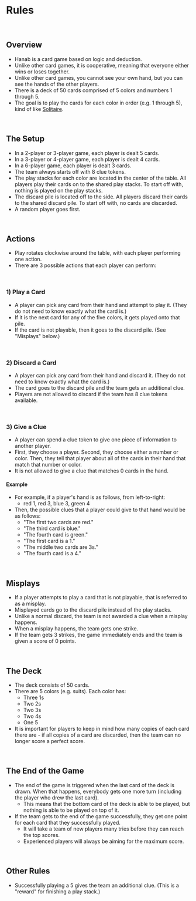# Rules

<br />

## Overview

* Hanab is a card game based on logic and deduction.
* Unlike other card games, it is cooperative, meaning that everyone either wins or loses together.
* Unlike other card games, you cannot see your own hand, but you can see the hands of the other players.
* There is a deck of 50 cards comprised of 5 colors and numbers 1 through 5.
* The goal is to play the cards for each color in order (e.g. 1 through 5), kind of like [Solitaire](https://en.wikipedia.org/wiki/Klondike_(solitaire)).

<br />

## The Setup

* In a 2-player or 3-player game, each player is dealt 5 cards.
* In a 3-player or 4-player game, each player is dealt 4 cards.
* In a 6-player game, each player is dealt 3 cards.
* The team always starts off with 8 clue tokens.
* The play stacks for each color are located in the center of the table. All players play their cards on to the shared play stacks. To start off with, nothing is played on the play stacks.
* The discard pile is located off to the side. All players discard their cards to the shared discard pile. To start off with, no cards are discarded.
* A random player goes first.

<br />

## Actions

* Play rotates clockwise around the table, with each player performing one action.
* There are 3 possible actions that each player can perform:

<br />

### 1) Play a Card

* A player can pick any card from their hand and attempt to play it. (They do not need to know exactly what the card is.)
* If it is the next card for any of the five colors, it gets played onto that pile.
* If the card is not playable, then it goes to the discard pile. (See "Misplays" below.)

<br />

### 2) Discard a Card

* A player can pick any card from their hand and discard it. (They do not need to know exactly what the card is.)
* The card goes to the discard pile and the team gets an additional clue.
* Players are not allowed to discard if the team has 8 clue tokens available.

<br />

### 3) Give a Clue

* A player can spend a clue token to give one piece of information to another player.
* First, they choose a player. Second, they choose either a number or color. Then, they tell that player about all of the cards in their hand that match that number or color.
* It is not allowed to give a clue that matches 0 cards in the hand.

#### Example

* For example, if a player's hand is as follows, from left-to-right:
  * red 1, red 3, blue 3, green 4
* Then, the possible clues that a player could give to that hand would be as follows:
  * "The first two cards are red."
  * "The third card is blue."
  * "The fourth card is green."
  * "The first card is a 1."
  * "The middle two cards are 3s."
  * "The fourth card is a 4."

<br />

## Misplays

* If a player attempts to play a card that is not playable, that is referred to as a misplay.
* Misplayed cards go to the discard pile instead of the play stacks.
* Unlike a normal discard, the team is not awarded a clue when a misplay happens.
* When a misplay happens, the team gets one strike.
* If the team gets 3 strikes, the game immediately ends and the team is given a score of 0 points.

<br />

## The Deck

* The deck consists of 50 cards.
* There are 5 colors (e.g. suits). Each color has:
  * Three 1s
  * Two 2s
  * Two 3s
  * Two 4s
  * One 5
* It is important for players to keep in mind how many copies of each card there are - if all copies of a card are discarded, then the team can no longer score a perfect score.

<br />

## The End of the Game

* The end of the game is triggered when the last card of the deck is drawn. When that happens, everybody gets one more turn (including the player who drew the last card).
  * This means that the bottom card of the deck is able to be played, but nothing is able to be played on top of it.
* If the team gets to the end of the game successfully, they get one point for each card that they successfully played.
  * It will take a team of new players many tries before they can reach the top scores.
  * Experienced players will always be aiming for the maximum score.

<br />

## Other Rules

* Successfully playing a 5 gives the team an additional clue. (This is a "reward" for finishing a play stack.)
